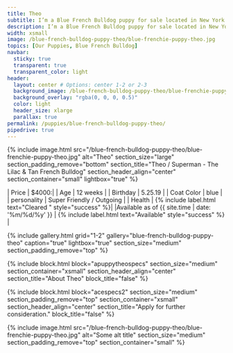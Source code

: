 ```yaml
---
title: Theo
subtitle: I’m a Blue French Bulldog puppy for sale located in New York City. And not just a regular lilac, lilac with tan points, which makes me **really rare**.
description: I’m a Blue French Bulldog puppy for sale located in New York City. And not just a regular lilac, lilac with tan points, which makes me **really rare**.
width: xsmall
image: /blue-french-bulldog-puppy-theo/blue-frenchie-puppy-theo.jpg
topics: [Our Puppies, Blue French Bulldog]
navbar:
  sticky: true
  transparent: true
  transparent_color: light
header:
  layout: center # Options: center 1-2 or 2-3
  background_image: /blue-french-bulldog-puppy-theo/blue-frenchie-puppy-theo.jpg
  background_overlay: "rgba(0, 0, 0, 0.5)"
  color: light
  header_size: xlarge
  parallax: true
permalink: /puppies/blue-french-bulldog-puppy-theo/
pipedrive: true
---
```


{% include image.html 
	src="/blue-french-bulldog-puppy-theo/blue-frenchie-puppy-theo.jpg"
  alt="Theo"
  section_size="large"
  section_padding_remove="bottom"
  section_title="Theo / Superman - The Lilac & Tan French Bulldog"
  section_header_align="center"
  section_container="small"
  lightbox="true"
%}


| Price | $4000:|
| Age     | 12 weeks  |
| Birthday     | 5.25.19   |
| Coat Color     | blue   |
| personality     | Super Friendly / Outgoing  |
| Health     |  {% include label.html text="Cleared " style="success" %}|
|Available as of {{ site.time | date: '%m/%d/%y' }}  | {% include label.html text="Available" style="success" %} |

{% include gallery.html 
	grid="1-2"
	gallery="blue-french-bulldog-puppy-theo"
	caption="true"
	lightbox="true"
  section_size="medium"
  section_padding_remove="top"
%}

{% include block.html 
  block="apuppytheospecs"
  section_size="medium"
  section_container="xsmall"
  section_header_align="center"
  section_title="About Theo"
  block_title="false"
%}


{% include block.html 
  block="acespecs2"
  section_size="medium"
  section_padding_remove="top"
  section_container="xsmall"
  section_header_align="center"
  section_title="Apply for further consideration."
  block_title="false"
%}

{% include image.html 
	src="/blue-french-bulldog-puppy-theo/blue-frenchie-puppy-theo.jpg"
  alt="Some alt title"
  section_size="medium"
  section_padding_remove="top"
  section_container="small"
%}